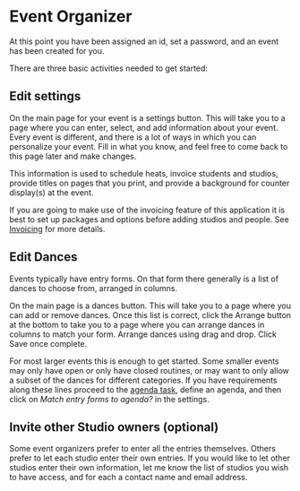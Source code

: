 # Event Organizer

At this point you have been assigned an id, set a password, and an event has been created for you.

There are three basic activities needed to get started:

<a id="settings"></a>

## Edit settings

On the main page for your event is a settings button.  This will take you to a page where you can enter, select, and add information about your event.  Every event is different, and there is a lot of ways in which you can personalize your event.  Fill in what you know, and feel free to come back to this page later and make changes.

This information is used to schedule heats, invoice students and studios, provide titles on pages that you print, and provide a background for counter display(s) at the event.

If you are going to make use of the invoicing feature of this application it is best to set up packages and options before adding studios and people.  See [Invoicing](../tasks/Invoicing) for more details.

<a id="dances"></a>

## Edit Dances

Events typically have entry forms.  On that form there generally is a list of dances to choose from, arranged in columns.

On the main page is a dances button.  This will take you to a page where you can add or remove dances.  Once this list is correct, click the Arrange button at the bottom to take you to a page where you can arrange dances in columns to match your form.  Arrange dances using drag and drop.  Click Save once complete.

For most larger events this is enough to get started.  Some smaller events may only have open or only have closed routines,
or may want to only allow a subset of the dances for different categories.  If you have requirements along these lines
proceed to the [agenda task](../tasks/Agenda), define an agenda, and then click on _Match entry forms to agenda?_ in
the settings.

<a id="invite"></a>

## Invite other Studio owners (optional)

Some event organizers prefer to enter all the entries themselves.  Others prefer to let each studio enter their own entries.  If you would like to let other studios enter their own information, let me know the list of studios you wish to have access, and for each a contact name and email address.
